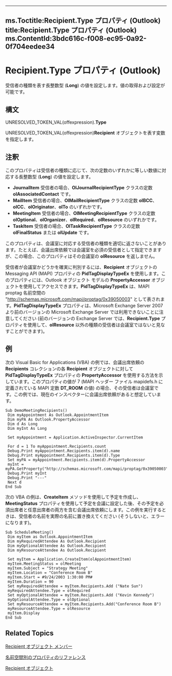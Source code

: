 

---
ms.Toctitle:Recipient.Type プロパティ (Outlook)
title:Recipient.Type プロパティ (Outlook)
ms.ContentId:3bdc616c-f008-ec95-0a92-0f704eedee34
---
# Recipient.Type プロパティ (Outlook)




受信者の種類を表す長整数型 (**Long**) の値を設定します。値の取得および設定が可能です。

## 構文
UNRESOLVED_TOKEN_VAL(offexpression).**Type**



UNRESOLVED_TOKEN_VAL(offexpression)**Recipient** オブジェクトを表す変数を指定します。



## 注釈
このプロパティは受信者の種類に応じて、次の定数のいずれかに等しい数値に対応する長整数型 (**Long**) の値を設定します。

- **JournalItem** 受信者の場合、**OlJournalRecipientType** クラスの定数 **olAssociatedContact** です。
- **MailItem** 受信者の場合、**OlMailRecipientType** クラスの定数 **olBCC**、**olCC**、**olOriginator**、**olTo** のいずれかです。
- **MeetingItem** 受信者の場合、**OlMeetingRecipientType** クラスの定数 **olOptional**、**olOrganizer**、**olRequired**、**olResource** のいずれかです。
- **TaskItem** 受信者の場合、**OlTaskRecipientType** クラスの定数 **olFinalStatus** または **olUpdate** です。








このプロパティは、会議室に対応する受信者の種類を適切に返さないことがあります。たとえば、会議出席依頼では会議室を必須の受信者として指定できますが、この場合、このプロパティはその会議室の **olResource** を返しません。



受信者が会議室かどうかを確実に判別するには、**Recipient** オブジェクトの Messaging API (MAPI) プロパティの **PidTagDisplayTypeEx** を使用します。このプロパティには、Outlook オブジェクト モデルの **PropertyAccessor** オブジェクトを使用してアクセスできます。**PidTagDisplayTypeEx** は、MAPI proptag 名前空間の "http://schemas.microsoft.com/mapi/proptag/0x39050003" として表されます。**PidTagDisplayTypeEx** プロパティは、Microsoft Exchange Server 2007 より前のバージョンの Microsoft Exchange Server では利用できないことに注意してください (前のバージョンの Exchange Server では、**Recipient.Type** プロパティを使用して、**olResource** 以外の種類の受信者は会議室ではないと見なすことができます)。



## 例
次の Visual Basic for Applications (VBA) の例では、会議出席依頼の **Recipients** コレクションの各 **Recipient** オブジェクトに対して **PidTagDisplayTypeEx** プロパティの **PropertyAccessor** を使用する方法を示しています。このプロパティの値が 7 (MAPI ヘッダー ファイル mapidefs.h に定義されている MAPI 定数 **DT_ROOM** の値) の場合、その受信者は会議室です。この例では、現在のインスペクターに会議出席依頼があると想定しています。

```vba
Sub DemoMeetingRecipients() 
 Dim myAppointment As Outlook.AppointmentItem 
 Dim myPA As Outlook.PropertyAccessor 
 Dim d As Long 
 Dim myInt As Long 
 
 Set myAppointment = Application.ActiveInspector.CurrentItem 
 
 For d = 1 To myAppointment.Recipients.count 
 Debug.Print myAppointment.Recipients.item(d).name 
 Debug.Print myAppointment.Recipients.item(d).Type 
 Set myPA = myAppointment.Recipients.item(d).PropertyAccessor 
 myInt = myPA.GetProperty("http://schemas.microsoft.com/mapi/proptag/0x39050003") 
 Debug.Print myInt 
 Debug.Print "---" 
 Next d 
End Sub 

```




次の VBA の例は、**CreateItem** メソッドを使用して予定を作成し、**MeetingStatus**
 プロパティを使用して予定を会議に設定した後、その予定を必須出席者と任意出席者の両方を含む会議出席依頼にします。この例を実行するときは、受信者の名前を実際の名前に置き換えてください (そうしないと、エラーになります)。

```vba
Sub ScheduleMeeting() 
 Dim myItem as Outlook.AppointmentItem 
 Dim myRequiredAttendee As Outlook.Recipient 
 Dim myOptionalAttendee As Outlook.Recipient 
 Dim myResourceAttendee As Outlook.Recipient 
 
 Set myItem = Application.CreateItem(olAppointmentItem) 
 myItem.MeetingStatus = olMeeting 
 myItem.Subject = "Strategy Meeting" 
 myItem.Location = "Conference Room B" 
 myItem.Start = #9/24/2003 1:30:00 PM# 
 myItem.Duration = 90 
 Set myRequiredAttendee = myItem.Recipients.Add ("Nate Sun") 
 myRequiredAttendee.Type = olRequired 
 Set myOptionalAttendee = myItem.Recipients.Add ("Kevin Kennedy") 
 myOptionalAttendee.Type = olOptional 
 Set myResourceAttendee = myItem.Recipients.Add("Conference Room B") 
 myResourceAttendee.Type = olResource 
 myItem.Display 
End Sub
```




## Related Topics

[Recipient オブジェクト メンバー](70e34018-95de-7fcf-1331-9be61a8675a2.md)

[名前空間別のプロパティのリファレンス](c1c7bfa9-64d7-81d2-84e7-f0a4c57780b3.md)

[Recipient オブジェクト](8cee4d79-ec55-52a4-710b-6456944ca86d.md)




